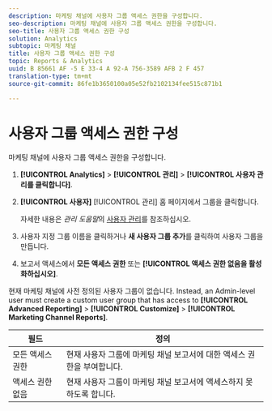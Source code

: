 ```yaml
---
description: 마케팅 채널에 사용자 그룹 액세스 권한을 구성합니다.
seo-description: 마케팅 채널에 사용자 그룹 액세스 권한을 구성합니다.
seo-title: 사용자 그룹 액세스 권한 구성
solution: Analytics
subtopic: 마케팅 채널
title: 사용자 그룹 액세스 권한 구성
topic: Reports & Analytics
uuid: B 85661 AF -5 E 33-4 A 92-A 756-3589 AFB 2 F 457
translation-type: tm+mt
source-git-commit: 86fe1b3650100a05e52fb2102134fee515c871b1

---
```



# 사용자 그룹 액세스 권한 구성

마케팅 채널에 사용자 그룹 액세스 권한을 구성합니다.

1. **[!UICONTROL Analytics]** &gt; **[!UICONTROL 관리]** &gt; **[!UICONTROL 사용자 관리를 클릭합니다]**.
1. **[!UICONTROL 사용자]** [!UICONTROL 관리] 홈 페이지에서 그룹을 클릭합니다.

   자세한 내용은 *관리 도움말*&#x200B;의 [사용자 관리](https://marketing.adobe.com/resources/help/en_US/reference/index.html?f=user_management)를 참조하십시오.

1. 사용자 지정 그룹 이름을 클릭하거나 **새 사용자 그룹 추가**&#x200B;를 클릭하여 사용자 그룹을 만듭니다.
1. 보고서 액세스에서 **모든 액세스 권한** 또는 **[!UICONTROL 액세스 권한 없음을 활성화하십시오]**.

현재 마케팅 채널에 사전 정의된 사용자 그룹이 없습니다. Instead, an Admin-level user must create a custom user group that has access to **[!UICONTROL Advanced Reporting]** &gt; **[!UICONTROL Customize]** &gt; **[!UICONTROL Marketing Channel Reports]**.

| 필드 | 정의 |
|--- |--- |
| 모든 액세스 권한 | 현재 사용자 그룹에 마케팅 채널 보고서에 대한 액세스 권한을 부여합니다. |
| 액세스 권한 없음 | 현재 사용자 그룹이 마케팅 채널 보고서에 액세스하지 못하도록 합니다. |

